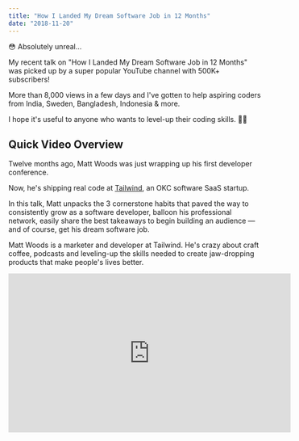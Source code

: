 ```yaml
---
title: "How I Landed My Dream Software Job in 12 Months"
date: "2018-11-20"
---
```


😳 Absolutely unreal... 

My recent talk on "How I Landed My Dream Software Job in 12 Months" was picked up by a super popular YouTube channel with 500K+ subscribers!

More than 8,000 views in a few days and I've gotten to help aspiring coders from India, Sweden, Bangladesh, Indonesia & more.

I hope it's useful to anyone who wants to level-up their coding skills. 🙏🏻

## Quick Video Overview

Twelve months ago, Matt Woods was just wrapping up his first developer conference. 

Now, he's shipping real code at [Tailwind](https://tailwindapp.com), an OKC software SaaS startup. 

In this talk, Matt unpacks the 3 cornerstone habits that paved the way to consistently grow as a software developer, balloon his professional network, easily share the best takeaways to begin building an audience — and of course, get his dream software job.

Matt Woods is a marketer and developer at Tailwind. He's crazy about craft coffee, podcasts and leveling-up the skills needed to create jaw-dropping products that make people's lives better.

<iframe width="560" height="315" src="https://www.youtube.com/embed/pmvxHOpms0g" frameborder="0" allow="accelerometer; autoplay; encrypted-media; gyroscope; picture-in-picture" allowfullscreen></iframe>